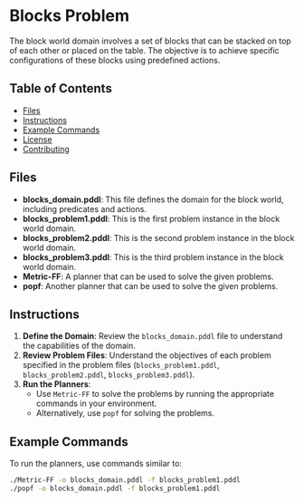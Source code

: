 # Blocks Problem

 The block world domain involves a set of blocks that can be stacked on top of each other or placed on the table. The objective is to achieve specific configurations of these blocks using predefined actions.

## Table of Contents
- [Files](#files)
- [Instructions](#instructions)
- [Example Commands](#example-commands)
- [License](#license)
- [Contributing](#contributing)

## Files
- **blocks_domain.pddl**: This file defines the domain for the block world, including predicates and actions.
- **blocks_problem1.pddl**: This is the first problem instance in the block world domain.
- **blocks_problem2.pddl**: This is the second problem instance in the block world domain.
- **blocks_problem3.pddl**: This is the third problem instance in the block world domain.
- **Metric-FF**: A planner that can be used to solve the given problems.
- **popf**: Another planner that can be used to solve the given problems.

## Instructions
1. **Define the Domain**: Review the `blocks_domain.pddl` file to understand the capabilities of the domain.
2. **Review Problem Files**: Understand the objectives of each problem specified in the problem files (`blocks_problem1.pddl`, `blocks_problem2.pddl`, `blocks_problem3.pddl`).
3. **Run the Planners**:
   - Use `Metric-FF` to solve the problems by running the appropriate commands in your environment.
   - Alternatively, use `popf` for solving the problems.

## Example Commands
To run the planners, use commands similar to:
```bash
./Metric-FF -o blocks_domain.pddl -f blocks_problem1.pddl
./popf -o blocks_domain.pddl -f blocks_problem1.pddl
```




